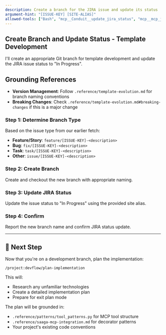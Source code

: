 ```yaml
---
description: Create a branch for the JIRA issue and update its status
argument-hint: "[ISSUE-KEY] [SITE-ALIAS]"
allowed-tools: ["Bash", "mcp__Conduit__update_jira_status", "mcp__mcp_jira__update_jira_issue"]
---
```


## Create Branch and Update Status - Template Development

I'll create an appropriate Git branch for template development and update the JIRA issue status to "In Progress".

## Grounding References
- **Version Management**: Follow `.reference/template-evolution.md` for branch naming conventions
- **Breaking Changes**: Check `.reference/template-evolution.md#breaking-changes` if this is a major change

### Step 1: Determine Branch Type
Based on the issue type from our earlier fetch:
- **Feature/Story**: `feature/[ISSUE-KEY]-<description>`
- **Bug**: `fix/[ISSUE-KEY]-<description>`
- **Task**: `task/[ISSUE-KEY]-<description>`
- **Other**: `issue/[ISSUE-KEY]-<description>`

### Step 2: Create Branch
Create and checkout the new branch with appropriate naming.

### Step 3: Update JIRA Status
Update the issue status to "In Progress" using the provided site alias.

### Step 4: Confirm
Report the new branch name and confirm JIRA status update.

---

## 🔄 Next Step

Now that you're on a development branch, plan the implementation:

```
/project:devflow/plan-implementation
```

This will:
- Research any unfamiliar technologies
- Create a detailed implementation plan
- Prepare for exit plan mode

The plan will be grounded in:
- `.reference/patterns/tool_patterns.py` for MCP tool structure
- `.reference/saaga-mcp-integration.md` for decorator patterns
- Your project's existing code conventions